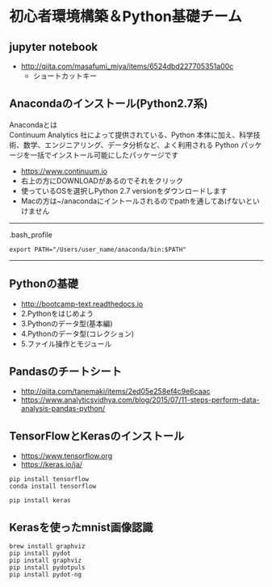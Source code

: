 # 初心者環境構築＆Python基礎チーム

## jupyter notebook
- http://qiita.com/masafumi_miya/items/6524dbd227705351a00c
	- ショートカットキー

## Anacondaのインストール(Python2.7系)
Anacondaとは  
Continuum Analytics 社によって提供されている、Python 本体に加え、科学技術、数学、エンジニアリング、データ分析など、よく利用される Python パッケージを一括でインストール可能にしたパッケージです
- https://www.continuum.io
- 右上の方にDOWNLOADがあるのでそれをクリック
- 使っているOSを選択しPython 2.7 versionをダウンロードします
- Macの方は~/anacondaにイントールされるのでpathを通してあげないといけません
---
.bash_profile
```
export PATH="/Users/user_name/anaconda/bin:$PATH"
```
---

## Pythonの基礎
- http://bootcamp-text.readthedocs.io
- 2.Pythonをはじめよう
- 3.Pythonのデータ型(基本編)
- 4.Pythonのデータ型(コレクション)
- 5.ファイル操作とモジュール

## Pandasのチートシート
- http://qiita.com/tanemaki/items/2ed05e258ef4c9e6caac
- https://www.analyticsvidhya.com/blog/2015/07/11-steps-perform-data-analysis-pandas-python/

## TensorFlowとKerasのインストール
- https://www.tensorflow.org
- https://keras.io/ja/
```
pip install tensorflow
conda install tensorflow
```
```
pip install keras
```

## Kerasを使ったmnist画像認識
```
brew install graphviz
pip install pydot
pip install graphviz
pip install pydotpuls
pip install pydot-ng
```

